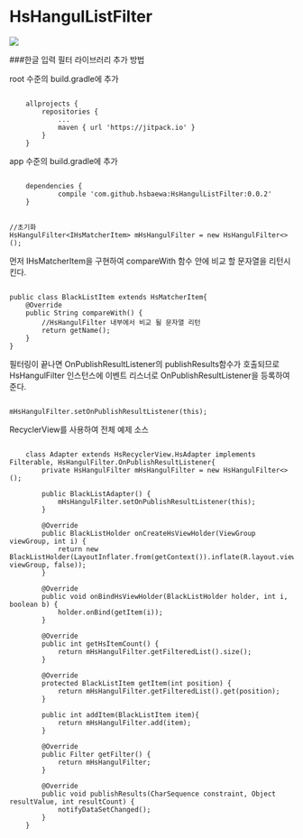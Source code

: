 # HsHangulListFilter

[![](https://jitpack.io/v/hsbaewa/HsHangulListFilter.svg)](https://jitpack.io/#hsbaewa/HsHangulListFilter)

###한글 입력 필터 라이브러리 추가 방법

root 수준의 build.gradle에 추가
<pre><code>
	allprojects {
		repositories {
			...
			maven { url 'https://jitpack.io' }
		}
	}
</code></pre>

app 수준의 build.gradle에 추가
<pre><code>
	dependencies {
	        compile 'com.github.hsbaewa:HsHangulListFilter:0.0.2'
	}
</code></pre>

<pre><code>
//초기화
HsHangulFilter&lt;IHsMatcherItem&gt; mHsHangulFilter = new HsHangulFilter<>();
</code></pre>
먼저 IHsMatcherItem을 구현하여 compareWith 함수 안에 비교 할 문자열을 리턴시킨다.

<pre><code>
public class BlackListItem extends HsMatcherItem{
    @Override
    public String compareWith() {
        //HsHangulFilter 내부에서 비교 될 문자열 리턴
        return getName();
    }
}
</code></pre>

필터링이 끝나면 OnPublishResultListener의 publishResults함수가 호출되므로 HsHangulFilter 인스턴스에 이벤트 리스너로 OnPublishResultListener을 등록하여 준다.
<pre><code>
mHsHangulFilter.setOnPublishResultListener(this);
</code></pre>

RecyclerView를 사용하여 전체 예제 소스
<pre><code>
    class Adapter extends HsRecyclerView.HsAdapter<Holder> implements Filterable, HsHangulFilter.OnPublishResultListener{
        private HsHangulFilter<Item> mHsHangulFilter = new HsHangulFilter<>();

        public BlackListAdapter() {
            mHsHangulFilter.setOnPublishResultListener(this);
        }

        @Override
        public BlackListHolder onCreateHsViewHolder(ViewGroup viewGroup, int i) {
            return new BlackListHolder(LayoutInflater.from(getContext()).inflate(R.layout.viewholder_blacklist, viewGroup, false));
        }

        @Override
        public void onBindHsViewHolder(BlackListHolder holder, int i, boolean b) {
            holder.onBind(getItem(i));
        }

        @Override
        public int getHsItemCount() {
            return mHsHangulFilter.getFilteredList().size();
        }

        @Override
        protected BlackListItem getItem(int position) {
            return mHsHangulFilter.getFilteredList().get(position);
        }

        public int addItem(BlackListItem item){
            return mHsHangulFilter.add(item);
        }

        @Override
        public Filter getFilter() {
            return mHsHangulFilter;
        }

        @Override
        public void publishResults(CharSequence constraint, Object resultValue, int resultCount) {
            notifyDataSetChanged();
        }
    }
</code></pre>